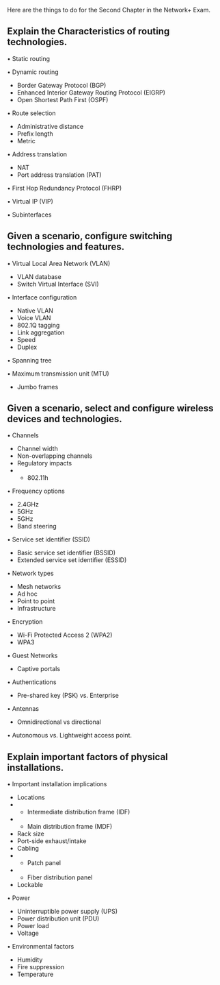 Here are the things to do for the Second Chapter in the Network+ Exam.  

## Explain the Characteristics of routing technologies. 

• Static routing

• Dynamic routing

- Border Gateway Protocol (BGP)
- Enhanced Interior Gateway Routing Protocol (EIGRP)
- Open Shortest Path First (OSPF)

• Route selection
- Administrative distance
- Prefix length
- Metric

• Address translation
- NAT
- Port address translation (PAT)

• First Hop Redundancy Protocol (FHRP)

• Virtual IP (VIP)

• Subinterfaces

## Given a scenario, configure switching technologies and features.

• Virtual Local Area Network (VLAN)

- VLAN database
- Switch Virtual Interface (SVI)

• Interface configuration
- Native VLAN 
- Voice VLAN
- 802.1Q tagging
- Link aggregation
- Speed
- Duplex

• Spanning tree

• Maximum transmission unit (MTU)
- Jumbo frames

## Given a scenario, select and configure wireless devices and technologies.

• Channels
- Channel width
- Non-overlapping channels
- Regulatory impacts
- - 802.11h

• Frequency options
- 2.4GHz
- 5GHz 
- 5GHz
- Band steering

• Service set identifier (SSID)
- Basic service set identifier (BSSID)
- Extended service set identifier (ESSID)

• Network types
- Mesh networks 
- Ad hoc 
- Point to point
- Infrastructure 

• Encryption 
- Wi-Fi Protected Access 2 (WPA2)
- WPA3

• Guest Networks
- Captive portals

• Authentications
- Pre-shared key (PSK) vs. Enterprise

• Antennas
- Omnidirectional vs directional 

• Autonomous vs. Lightweight access point. 

## Explain important factors of physical installations.

• Important installation implications
- Locations
- - Intermediate distribution
frame (IDF)
- - Main distribution frame (MDF)
- Rack size
- Port-side exhaust/intake
- Cabling
- - Patch panel
- - Fiber distribution panel
- Lockable

• Power
- Uninterruptible power supply
(UPS)
- Power distribution unit (PDU)
- Power load
- Voltage

• Environmental factors
- Humidity
- Fire suppression
- Temperature
